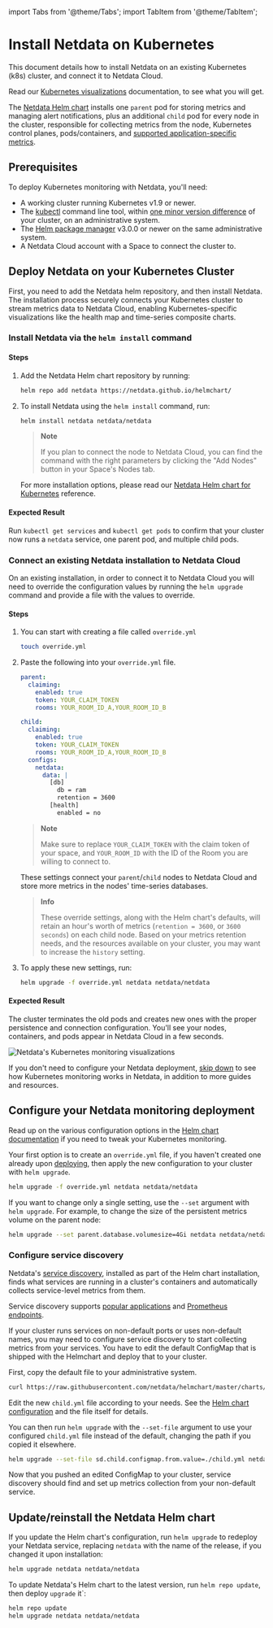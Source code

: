 import Tabs from '@theme/Tabs';
import TabItem from '@theme/TabItem';

# Install Netdata on Kubernetes

This document details how to install Netdata on an existing Kubernetes (k8s) cluster, and connect it to Netdata Cloud. 

Read our [Kubernetes visualizations](/docs/dashboards-and-charts/kubernetes-tab.md) documentation, to see what you will get.

The [Netdata Helm chart](https://github.com/netdata/helmchart/blob/master/charts/netdata/README.md) installs one `parent` pod for storing metrics and managing alert notifications, plus an additional `child` pod for every node in the cluster, responsible for collecting metrics from the node, Kubernetes control planes, pods/containers, and [supported application-specific metrics](https://github.com/netdata/helmchart#service-discovery-and-supported-services).

## Prerequisites

To deploy Kubernetes monitoring with Netdata, you'll need:

- A working cluster running Kubernetes v1.9 or newer.
- The [kubectl](https://kubernetes.io/docs/reference/kubectl/overview/) command line tool, within [one minor version
    difference](https://kubernetes.io/docs/tasks/tools/install-kubectl/#before-you-begin) of your cluster, on an
    administrative system.
- The [Helm package manager](https://helm.sh/) v3.0.0 or newer on the same administrative system.
- A Netdata Cloud account with a Space to connect the cluster to.

## Deploy Netdata on your Kubernetes Cluster

First, you need to add the Netdata helm repository, and then install Netdata.  
The installation process securely connects your Kubernetes cluster to stream metrics data to Netdata Cloud, enabling Kubernetes-specific visualizations like the health map and time-series composite charts.

<Tabs groupId="installation_type">
<TabItem value="new_installations" label="New Installations">

<h3> Install Netdata via the <code>helm install</code> command </h3>

#### Steps

1. Add the Netdata Helm chart repository by running:

    ```bash
    helm repo add netdata https://netdata.github.io/helmchart/
    ```

2. To install Netdata using the `helm install` command, run:

    ```bash
    helm install netdata netdata/netdata 
    ```

    > **Note**
    >
    > If you plan to connect the node to Netdata Cloud, you can find the command with the right parameters by clicking the "Add Nodes" button in your Space's Nodes tab.

    For more installation options, please read our [Netdata Helm chart for Kubernetes](https://github.com/netdata/helmchart/blob/master/charts/netdata/README.md) reference.

#### Expected Result

Run `kubectl get services` and `kubectl get pods` to confirm that your cluster now runs a `netdata` service, one parent pod, and multiple child pods.

</TabItem>
<TabItem value="existing_installations" label="Existing Installations">

<h3> Connect an existing Netdata installation to Netdata Cloud </h3>

On an existing installation, in order to connect it to Netdata Cloud you will need to override the configuration values by running the `helm upgrade` command and provide a file with the values to override.

#### Steps

1. You can start with creating a file called `override.yml`

    ```bash
    touch override.yml
    ```

2. Paste the following into your `override.yml` file.

    ```yaml
    parent:
      claiming:
        enabled: true
        token: YOUR_CLAIM_TOKEN
        rooms: YOUR_ROOM_ID_A,YOUR_ROOM_ID_B

    child:
      claiming:
        enabled: true
        token: YOUR_CLAIM_TOKEN
        rooms: YOUR_ROOM_ID_A,YOUR_ROOM_ID_B
      configs:
        netdata:
          data: |
            [db]
              db = ram
              retention = 3600
            [health]
              enabled = no
    ```

    > **Note**
    >
    > Make sure to replace `YOUR_CLAIM_TOKEN` with the claim token of your space,
    > and `YOUR_ROOM_ID` with the ID of the Room you are willing to connect to.

    These settings connect your `parent`/`child` nodes to Netdata Cloud and store more metrics in the nodes' time-series databases.

    > **Info**
    >
    > These override settings, along with the Helm chart's defaults, will retain an hour's worth of metrics (`retention = 3600`, or `3600 seconds`) on each child node. Based on your metrics retention needs, and the resources available on your cluster, you may want to increase the `history` setting.

3. To apply these new settings, run:

    ```bash
    helm upgrade -f override.yml netdata netdata/netdata
    ```

#### Expected Result

The cluster terminates the old pods and creates new ones with the proper persistence and connection configuration. You'll see your nodes, containers, and pods appear in Netdata Cloud in a few seconds.

</TabItem>
</Tabs>

![Netdata's Kubernetes monitoring
visualizations](https://user-images.githubusercontent.com/1153921/107801491-5dcb0f00-6d1d-11eb-9ab1-876c39f556e2.png)

If you don't need to configure your Netdata deployment, [skip down](#whats-next) to see how Kubernetes monitoring works in Netdata, in addition to more guides and resources.

## Configure your Netdata monitoring deployment

Read up on the various configuration options in the [Helm chart
documentation](https://github.com/netdata/helmchart#configuration) if you need to tweak your Kubernetes monitoring.

Your first option is to create an `override.yml` file, if you haven't created one already upon [deploying](#deploy-netdata-on-your-kubernetes-cluster), then apply the new configuration to your cluster with `helm
upgrade`.

```bash
helm upgrade -f override.yml netdata netdata/netdata
```

If you want to change only a single setting, use the `--set` argument with `helm upgrade`. For example, to change the
size of the persistent metrics volume on the parent node:

```bash
helm upgrade --set parent.database.volumesize=4Gi netdata netdata/netdata
```

### Configure service discovery

Netdata's [service discovery](https://github.com/netdata/agent-service-discovery/#service-discovery), installed as part
of the Helm chart installation, finds what services are running in a cluster's containers and automatically collects
service-level metrics from them.

Service discovery supports [popular applications](https://github.com/netdata/helmchart#applications) and [Prometheus endpoints](https://github.com/netdata/helmchart#prometheus-endpoints).

If your cluster runs services on non-default ports or uses non-default names, you may need to configure service
discovery to start collecting metrics from your services. You have to edit the default ConfigMap that is shipped with
the Helmchart and deploy that to your cluster.

First, copy the default file to your administrative system.

```bash
curl https://raw.githubusercontent.com/netdata/helmchart/master/charts/netdata/sdconfig/child.yml -o child.yml
```

Edit the new `child.yml` file according to your needs. See the [Helm chart configuration](https://github.com/netdata/helmchart#configuration) and the file itself for details.

You can then run `helm upgrade` with the `--set-file` argument to use your configured `child.yml` file instead of the
default, changing the path if you copied it elsewhere.

```bash
helm upgrade --set-file sd.child.configmap.from.value=./child.yml netdata netdata/netdata
```

Now that you pushed an edited ConfigMap to your cluster, service discovery should find and set up metrics collection
from your non-default service.

## Update/reinstall the Netdata Helm chart

If you update the Helm chart's configuration, run `helm upgrade` to redeploy your Netdata service, replacing `netdata`
with the name of the release, if you changed it upon installation:

```bash
helm upgrade netdata netdata/netdata
```

To update Netdata's Helm chart to the latest version, run `helm repo update`, then deploy `upgrade` it`:

```bash
helm repo update
helm upgrade netdata netdata/netdata
```